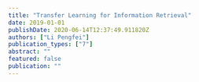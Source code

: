 ```yaml
---
title: "Transfer Learning for Information Retrieval"
date: 2019-01-01
publishDate: 2020-06-14T12:37:49.911820Z
authors: ["Li Pengfei"]
publication_types: ["7"]
abstract: ""
featured: false
publication: ""
---
```


